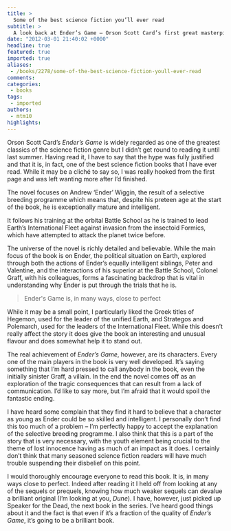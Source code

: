 ```yaml
---
title: >
  Some of the best science fiction you’ll ever read
subtitle: >
  A look back at Ender’s Game – Orson Scott Card’s first great masterpiece
date: "2012-03-01 21:40:02 +0000"
headline: true
featured: true
imported: true
aliases:
 - /books/2278/some-of-the-best-science-fiction-youll-ever-read
comments:
categories:
 - books
tags:
 - imported
authors:
 - mtm10
highlights:
---
```


Orson Scott Card’s _Ender’s Game_ is widely regarded as one of the greatest classics of the science fiction genre but I didn’t get round to reading it until last summer. Having read it, I have to say that the hype was fully justified and that it is, in fact, one of the best science fiction books that I have ever read. While it may be a cliché to say so, I was really hooked from the first page and was left wanting more after I’d finished.

The novel focuses on Andrew ‘Ender’ Wiggin, the result of a selective breeding programme which means that, despite his preteen age at the start of the book, he is exceptionally mature and intelligent.

It follows his training at the orbital Battle School as he is trained to lead Earth’s International Fleet against invasion from the insectoid Formics, which have attempted to attack the planet twice before.

The universe of the novel is richly detailed and believable. While the main focus of the book is on Ender, the political situation on Earth, explored through both the actions of Ender’s equally intelligent siblings, Peter and Valentine, and the interactions of his superior at the Battle School, Colonel Graff, with his colleagues, forms a fascinating backdrop that is vital in understanding why Ender is put through the trials that he is.

> Ender's Game is, in many ways, close to perfect

While it may be a small point, I particularly liked the Greek titles of Hegemon, used for the leader of the unified Earth, and Strategos and Polemarch, used for the leaders of the International Fleet. While this doesn’t really affect the story it does give the book an interesting and unusual flavour and does somewhat help it to stand out.

The real achievement of _Ender’s Game_, however, are its characters. Every one of the main players in the book is very well developed. It’s saying something that I’m hard pressed to call anybody in the book, even the initially sinister Graff, a villain. In the end the novel comes off as an exploration of the tragic consequences that can result from a lack of communication. I’d like to say more, but I’m afraid that it would spoil the fantastic ending.

I have heard some complain that they find it hard to believe that a character as young as Ender could be so skilled and intelligent. I personally don’t find this too much of a problem – I’m perfectly happy to accept the explanation of the selective breeding programme. I also think that this is a part of the story that is very necessary, with the youth element being crucial to the theme of lost innocence having as much of an impact as it does. I certainly don’t think that many seasoned science fiction readers will have much trouble suspending their disbelief on this point.

I would thoroughly encourage everyone to read this book. It is, in many ways close to perfect. Indeed after reading it I held off from looking at any of the sequels or prequels, knowing how much weaker sequels can devalue a brilliant original (I’m looking at you, _Dune_). I have, however, just picked up Speaker for the Dead, the next book in the series. I’ve heard good things about it and the fact is that even if it’s a fraction of the quality of _Ender’s Game_, it’s going to be a brilliant book.
